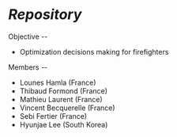 # _Repository_

Objective --

 + Optimization decisions making for firefighters 

Members --
 + Lounes Hamla (France)
 + Thibaud Formond (France) 
 + Mathieu Laurent (France)
 + Vincent Becquerelle (France)
 + Sebi Fertier (France)
 + Hyunjae Lee (South Korea)
